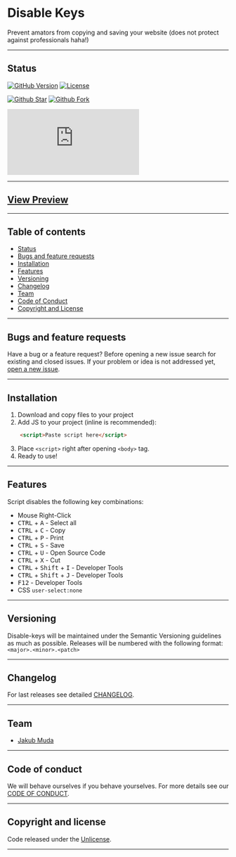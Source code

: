 # Disable Keys
Prevent amators from copying and saving your website (does not protect against professionals haha!)


********************************************************************************
## Status


[![GitHub Version](https://img.shields.io/github/release/the-muda-organization/disable-keys.svg?style=for-the-badge)](https://github.com/the-muda-organization/disable-keys)
[![License](https://img.shields.io/github/license/the-muda-organization/disable-keys.svg?style=for-the-badge)](https://github.com/the-muda-organization/disable-keys)


[![Github Star](https://img.shields.io/github/stars/the-muda-organization/disable-keys.svg?style=for-the-badge)](https://github.com/the-muda-organization/disable-keys)
[![Github Fork](https://img.shields.io/github/forks/the-muda-organization/disable-keys.svg?style=for-the-badge)](https://github.com/the-muda-organization/disable-keys)

[![JS gzip size](https://img.badgesize.io/the-muda-organization/disable-keys/master/dist/yt-lazyload.min.js?compression=gzip&label=JS+gzip+size)](https://github.com/the-muda-organization/disable-keys/blob/master/dist/disable-keys.min.js)


********************************************************************************
## [View Preview](https://rawcdn.githack.com/the-muda-organization/disable-keys/a165a2650e771d81d074019f216fbd1674a50326/DEMO.html)



********************************************************************************
## Table of contents
- [Status](#status)
- [Bugs and feature requests](#bugs-and-feature-requests)
- [Installation](#installation)
- [Features](#features)
- [Versioning](#versioning)
- [Changelog](#changelog)
- [Team](#team)
- [Code of Conduct](#code-of-conduct)
- [Copyright and License](#copyright-and-license)


********************************************************************************
## Bugs and feature requests
Have a bug or a feature request? Before opening a new issue search for existing and closed issues. If your problem or idea is not addressed yet, [open a new issue](https://github.com/the-muda-organization/disable-keys/issues/new).


********************************************************************************
## Installation

1. Download and copy files to your project
2. Add JS to your project (inline is recommended):
```html
    <script>Paste script here</script>
```
3. Place `<script>` right after opening `<body>` tag.
4. Ready to use!


********************************************************************************
## Features

Script disables the following key combinations:
- Mouse Right-Click
- <kbd>CTRL</kbd> + <kbd>A</kbd> - Select all
- <kbd>CTRL</kbd> + <kbd>C</kbd> - Copy
- <kbd>CTRL</kbd> + <kbd>P</kbd> - Print
- <kbd>CTRL</kbd> + <kbd>S</kbd> - Save
- <kbd>CTRL</kbd> + <kbd>U</kbd> - Open Source Code
- <kbd>CTRL</kbd> + <kbd>X</kbd> - Cut
- <kbd>CTRL</kbd> + <kbd>Shift</kbd> + <kbd>I</kbd> - Developer Tools
- <kbd>CTRL</kbd> + <kbd>Shift</kbd> + <kbd>J</kbd> - Developer Tools
- <kbd>F12</kbd> - Developer Tools
- CSS `user-select:none`


********************************************************************************
## Versioning
Disable-keys will be maintained under the Semantic Versioning guidelines as much as possible. Releases will be numbered with the following format:
```<major>.<minor>.<patch>```


********************************************************************************
## Changelog
For last releases see detailed [CHANGELOG](https://github.com/the-muda-organization/disable-keys/blob/master/CHANGELOG.md).


********************************************************************************
## Team
-  [Jakub Muda](https://github.com/jakubmuda)


********************************************************************************
## Code of conduct
We will behave ourselves if you behave yourselves. For more details see our
[CODE OF CONDUCT](https://github.com/the-muda-organization/disable-keys/blob/master/CODE_OF_CONDUCT.md).


********************************************************************************
## Copyright and license
Code released under the [Unlicense](https://github.com/the-muda-organization/disable-keys/blob/master/UNLICENSE).


********************************************************************************
